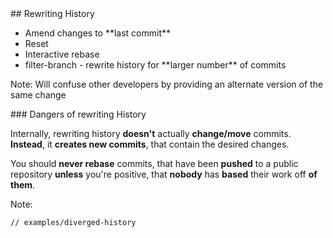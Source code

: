 <div class="title-icon" style="background-image: url(/course/assets/icons/edit.svg)"></div>
## Rewriting History

* <div>Amend changes to **last commit**</div> <!-- .element: class="fragment fade-up" -->
* Reset <!-- .element: class="fragment fade-up" -->
* Interactive rebase <!-- .element: class="fragment fade-up" -->
* <div>filter-branch - rewrite history for **larger number** of commits</div> <!-- .element: class="fragment fade-up" -->

Note:
Will confuse other developers by providing an alternate version of the same change


<div class="title-icon" style="background-image: url(/course/assets/icons/danger.svg)"></div>
### Dangers of rewriting History

Internally, rewriting history **doesn't** actually **change/move** commits. **Instead**, it **creates new commits**, that contain the desired changes.


<div class="head-image">
    <span style="background-image: url(/course/assets/memo/fire.gif); width: 400px; height: 186px; background-position: 0 -19px;"></span>
</div>

You should **never rebase** commits, that have been **pushed** to a public repository **unless** you're positive, that **nobody** has **based** their work off **of them**.

Note:
```
// examples/diverged-history
```